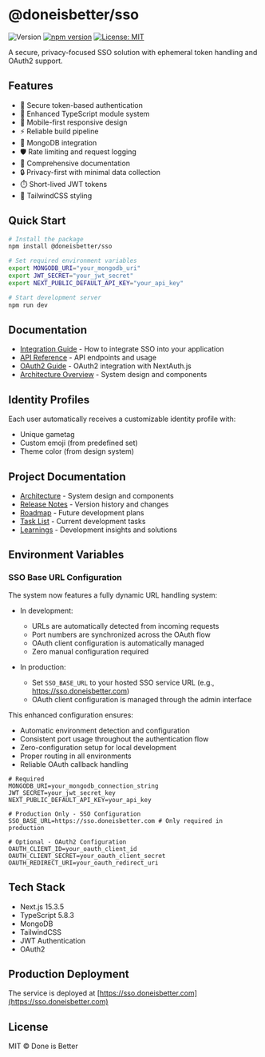 # @doneisbetter/sso

![Version](https://img.shields.io/badge/version-9.1.1-blue.svg)
[![npm version](https://badge.fury.io/js/@doneisbetter%2Fsso.svg)](https://www.npmjs.com/package/@doneisbetter/sso)
[![License: MIT](https://img.shields.io/badge/License-MIT-yellow.svg)](https://opensource.org/licenses/MIT)

A secure, privacy-focused SSO solution with ephemeral token handling and OAuth2 support.

## Features

- 🔐 Secure token-based authentication
- 🚀 Enhanced TypeScript module system
- 📱 Mobile-first responsive design
- ⚡ Reliable build pipeline
- 🔄 MongoDB integration
- 🛡️ Rate limiting and request logging
- 📖 Comprehensive documentation
- 🔒 Privacy-first with minimal data collection
- ⏱️ Short-lived JWT tokens
- 🎨 TailwindCSS styling

## Quick Start

```bash
# Install the package
npm install @doneisbetter/sso

# Set required environment variables
export MONGODB_URI="your_mongodb_uri"
export JWT_SECRET="your_jwt_secret"
export NEXT_PUBLIC_DEFAULT_API_KEY="your_api_key"

# Start development server
npm run dev
```

## Documentation

- [Integration Guide](/docs/integration) - How to integrate SSO into your application
- [API Reference](/docs/sso/api-reference.md) - API endpoints and usage
- [OAuth2 Guide](/docs/sso/oauth2-guide.md) - OAuth2 integration with NextAuth.js
- [Architecture Overview](/ARCHITECTURE.md) - System design and components

## Identity Profiles
Each user automatically receives a customizable identity profile with:
- Unique gametag
- Custom emoji (from predefined set)
- Theme color (from design system)

## Project Documentation

- [Architecture](ARCHITECTURE.md) - System design and components
- [Release Notes](RELEASE_NOTES.md) - Version history and changes
- [Roadmap](ROADMAP.md) - Future development plans
- [Task List](TASKLIST.md) - Current development tasks
- [Learnings](LEARNINGS.md) - Development insights and solutions

## Environment Variables

### SSO Base URL Configuration

The system now features a fully dynamic URL handling system:

- In development:
  - URLs are automatically detected from incoming requests
  - Port numbers are synchronized across the OAuth flow
  - OAuth client configuration is automatically managed
  - Zero manual configuration required

- In production:
  - Set `SSO_BASE_URL` to your hosted SSO service URL (e.g., https://sso.doneisbetter.com)
  - OAuth client configuration is managed through the admin interface

This enhanced configuration ensures:
- Automatic environment detection and configuration
- Consistent port usage throughout the authentication flow
- Zero-configuration setup for local development
- Proper routing in all environments
- Reliable OAuth callback handling

```env
# Required
MONGODB_URI=your_mongodb_connection_string
JWT_SECRET=your_jwt_secret_key
NEXT_PUBLIC_DEFAULT_API_KEY=your_api_key

# Production Only - SSO Configuration
SSO_BASE_URL=https://sso.doneisbetter.com # Only required in production

# Optional - OAuth2 Configuration
OAUTH_CLIENT_ID=your_oauth_client_id
OAUTH_CLIENT_SECRET=your_oauth_client_secret
OAUTH_REDIRECT_URI=your_oauth_redirect_uri
```

## Tech Stack

- Next.js 15.3.5
- TypeScript 5.8.3
- MongoDB
- TailwindCSS
- JWT Authentication
- OAuth2

## Production Deployment

The service is deployed at [https://sso.doneisbetter.com](https://sso.doneisbetter.com)

## License

MIT © Done is Better

